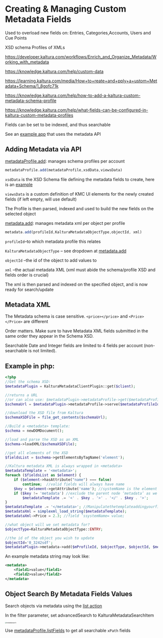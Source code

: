 # Creating & Managing Custom Metadata Fields 

Used to overload new fields on: Entries, Categories,Accounts, Users and Cue Points

XSD schema Profiles of XMLs

https://developer.kaltura.com/workflows/Enrich_and_Organize_Metadata/Working_with_metadata



https://knowledge.kaltura.com/help/custom-data

https://learning.kaltura.com/media/How+to+reate+and+pply+a+ustom+Metadata+Schema/1_8gofc71k

https://knowledge.kaltura.com/help/how-to-add-a-kaltura-custom-metadata-schema-profile

https://knowledge.kaltura.com/help/what-fields-can-be-configured-in-kaltura-custom-metadata-profiles



Fields can be set to be indexed, and thus searchable

See an [example app](https://github.com/kaltura/Kaltura-Paid-Content-Gallery-With-PayPal-Sample-App/blob/master/AccountWizard/setupAccount.php) that uses the metadata API 



## Adding Metadata via API

[metadataProfile.add](https://developer.kaltura.com/console/service/metadataProfile/action/add): manages schema profiles per account

```javascript
metadataProfile.add(metadataProfile,xsdData,viewsData)
```

`xsdData` is the XSD Schema file defining the metadata fields to create, here is an [example](https://github.com/kaltura/Kaltura-Paid-Content-Gallery-With-PayPal-Sample-App/blob/master/AccountWizard/paypalSchema.sdx)

`viewsData` is a custom definition of KMC UI elements for the newly created fields (if left empty, will use default)

The Profile is then parsed, indexed and used to build the new fields on the selected object



[metadata.add](https://developer.kaltura.com/console/service/metadata/action/add): manages metadata xml per object per profile

```javascript
metadata.add(profileId,KalturaMetadataObjectType,objectId, xml)
```

`profileId`–to which metadata profile this relates

`KalturaMetadataObjectType` – see dropdown at [metadata.add](https://developer.kaltura.com/console/service/metadata/action/add)

`objectId` –the id of the object to add values to

`xml` –the actual metadata XML (xml must abide the schema/profile XSD and fields order is crucial)

The xml is then parsed and indexed on the specified object, and is now ready for search/update



## Metadata XML

The Metadata schema is case sensitive. `<price></price>` and `<Price></Price>` are different 

Order matters. Make sure to have Metadata XML fields submitted in the same order they appear in the Schema XSD. 

Searchable Date and Integer fields are limited to 4 fields per account (non-searchable is not limited). 

## Example in php:

```php
<?php
//Get the schema XSD:
$metadataPlugin = KalturaMetadataClientPlugin::get($client);

//returns a URL
//or can also use: $metadataPlugin->metadataProfile->get($metadataProfileId)->xsd
$schemaUrl = $metadataPlugin->metadataProfile->serve($metadataProfileId);

//download the XSD file from Kaltura
$schemaXSDFile = file_get_contents($schemaUrl);

//Build a <metadata> template:
$schema = newDOMDocument();

//load and parse the XSD as an XML
$schema->loadXML($schemaXSDFile);

//get all elements of the XSD
$fieldsList = $schema->getElementsByTagName('element');

//Kaltura metadata XML is always wrapped in <metadata>
$metadataTemplate = '<metadata>';
foreach ($fieldsList as $element) {
    if ($element->hasAttribute("name") === false)
        continue;  //valid fields will always have name
    $key = $element->getAttribute('name'); //systemName is the element’s name, not key nor id
    if ($key != 'metadata') //exclude the parent node ‘metadata’ as we’re manually creating it
        $metadataTemplate .= '<' . $key . '>' . '</' . $key . '>';
}
$metadataTemplate .= '</metadata>'; //Manipulatethetemplateaddingyourfieldsvalues:
$metadataXml = simplexml_load_string($metadataTemplate);
$metadataXml->Price = 2.3; //field ’ssystemName= value;

//what object will we set metadata for?
$objectType=KalturaMetadataObjectType::ENTRY;

//the id of the object you wish to update
$objectId='0_3242sdf';
$metadataPlugin->metadata->add($mProfileId, $objectType, $objectId, $metadataXml->asXML())
```

An example metadata string may look like:

```xml
<metadata>
	<field1>value</field1>
	<field2>value</field2>
</metadata>
```



## Object Search By Metadata Fields Values

Search objects via metadata using the [list action](https://developer.kaltura.com/console/service/media/action/list) 

In the filter parameter, set advancedSearch to KalturaMetadataSearchItem

<img src="/assets/images/metadatasearch.png" alt="metadatasearch" style="zoom:30%;" />

Use [metadataProfile.listFields](https://developer.kaltura.com/console/service/metadataProfile/action/listFields) to get all searchable `xPath` fields

